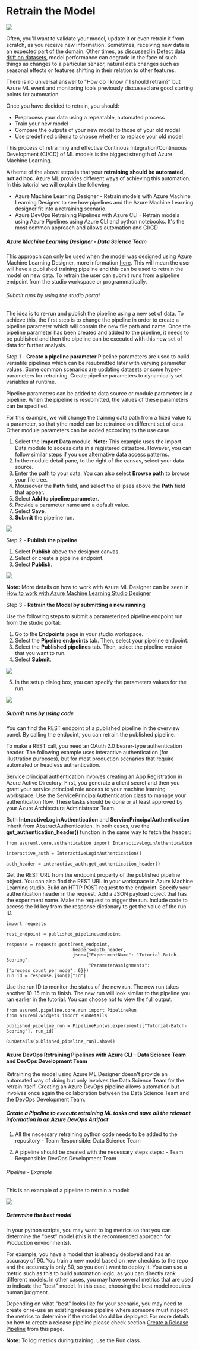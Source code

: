 # Retrain the Model
![](../Images/devops18.PNG)

Often, you'll want to validate your model, update it or even retrain it from scratch, as you receive new information. Sometimes, receiving new data is an expected part of the domain. Other times, as discussed in [Detect data drift on datasets](../Documents/Dataset-Monitors.md), model performance can degrade in the face of such things as changes to a particular sensor, natural data changes such as seasonal effects or features shifting in their relation to other features.

There is no universal answer to "How do I know if I should retrain?" but Azure ML event and monitoring tools previously discussed are good starting points for automation. 

Once you have decided to retrain, you should:

* Preprocess your data using a repeatable, automated process
* Train your new model
* Compare the outputs of your new model to those of your old model
* Use predefined criteria to choose whether to replace your old model

This process of retraining and effective Continous Integration/Continuous Development (CI/CD) of ML models is the biggest strength of Azure Machine Learning.

A theme of the above steps is that your **retraining should be automated, not ad hoc**. Azure ML provides different ways of achieving this automation. In this tutorial we will explain the following:

* Azure Machine Learning Designer - Retrain models with Azure Machine Learning Designer to see how pipelines and the Azure Machine Learning designer fit into a retraining scenario.
* Azure DevOps Retraining Pipelines with Azure CLI - Retrain models using Azure Pipelines using Azure CLI and python notebooks. It's the most common approach and allows automation and CI/CD

##### Azure Machine Learning Designer - Data Science Team

This approach can only be used when the model was designed using Azure Machine Learning Designer, more information [here](../Documents/studio-designer.md). 
This will mean the user will have a published training pipeline and this can be used to retrain the model on new data. To retrain the user can submit runs from a pipeline endpoint from the studio workspace or programmatically.

###### Submit runs by using the studio portal
The idea is to re-run and publish the pipeline using a new set of data. To achieve this, the first step is to change the pipeline in order to create a pipeline parameter which will contain the new file path and name. Once the pipeline parameter has been created and added to the pipeline, it needs to be published and then the pipeline can be executed with this new set of data for further analysis.

Step 1 - **Create a pipeline parameter**
Pipeline parameters are used to build versatile pipelines which can be resubmitted later with varying parameter values. Some common scenarios are updating datasets or some hyper-parameters for retraining. Create pipeline parameters to dynamically set variables at runtime.

Pipeline parameters can be added to data source or module parameters in a pipeline. When the pipeline is resubmitted, the values of these parameters can be specified.

For this example, we will change the training data path from a fixed value to a parameter, so that ythe model can be retrained on different set of data. Other module parameters can be added according to the use case.

1. Select the **Import Data** module.
**Note:** This example uses the Import Data module to access data in a registered datastore. However, you can follow similar steps if you use alternative data access patterns.
2. In the module detail pane, to the right of the canvas, select your data source.
3. Enter the path to your data. You can also select **Browse path** to browse your file tree.
4. Mouseover the **Path** field, and select the ellipses above the **Path** field that appear.
5. Select **Add to pipeline parameter**.
6. Provide a parameter name and a default value.
7. Select **Save**.
8. **Submit** the pipeline run.

![](../Images/devops19.gif)

Step 2 - **Publish the pipeline**

1. Select **Publish** above the designer canvas.
2. Select or create a pipeline endpoint.
3. Select **Publish**.

![](../Images/devops20.PNG)

**Note:** More details on how to work with Azure ML Designer can be seen in [How to work with Azure Machine Learning Studio Designer](../Documents/studio-designer.md)

Step 3 - **Retrain the Model by submitting a new running**

Use the following steps to submit a parameterized pipeline endpoint run from the studio portal:

1. Go to the **Endpoints** page in your studio workspace.
2. Select the **Pipeline endpoints** tab. Then, select your pipeline endpoint.
3. Select the **Published pipelines** tab. Then, select the pipeline version that you want to run.
4. Select **Submit**.

![](../Images/devops21.gif)

5. In the setup dialog box, you can specify the parameters values for the run. 

![](../Images/devops22.png)

##### Submit runs by using code
You can find the REST endpoint of a published pipeline in the overview panel. By calling the endpoint, you can retrain the published pipeline.

To make a REST call, you need an OAuth 2.0 bearer-type authentication header. The following example uses interactive authentication (for illustration purposes), but for most production scenarios that require automated or headless authentication.

Service principal authentication involves creating an App Registration in Azure Active Directory. First, you generate a client secret and then you grant your service principal role access to your machine learning workspace. Use the ServicePrincipalAuthentication class to manage your authentication flow. These tasks should be done or at least approved by your Azure Architecture Administrator Team.

Both **InteractiveLoginAuthentication** and **ServicePrincipalAuthentication** inherit from AbstractAuthentication. In both cases, use the **get_authentication_header()** function in the same way to fetch the header:

```
from azureml.core.authentication import InteractiveLoginAuthentication

interactive_auth = InteractiveLoginAuthentication()

auth_header = interactive_auth.get_authentication_header()
```

Get the REST URL from the endpoint property of the published pipeline object. You can also find the REST URL in your workspace in Azure Machine Learning studio.
Build an HTTP POST request to the endpoint. Specify your authentication header in the request. Add a JSON payload object that has the experiment name.
Make the request to trigger the run. Include code to access the Id key from the response dictionary to get the value of the run ID.

```
import requests

rest_endpoint = published_pipeline.endpoint

response = requests.post(rest_endpoint, 
                         headers=auth_header, 
                         json={"ExperimentName": "Tutorial-Batch-Scoring",
                               "ParameterAssignments": {"process_count_per_node": 6}})
run_id = response.json()["Id"]
```

Use the run ID to monitor the status of the new run. The new run takes another 10-15 min to finish.
The new run will look similar to the pipeline you ran earlier in the tutorial. You can choose not to view the full output.

```
from azureml.pipeline.core.run import PipelineRun
from azureml.widgets import RunDetails

published_pipeline_run = PipelineRun(ws.experiments["Tutorial-Batch-Scoring"], run_id)

RunDetails(published_pipeline_run).show()
```

#### Azure DevOps Retraining Pipelines with Azure CLI - Data Science Team and DevOps Development Team
Retraining the model using Azure ML Designer doesn't provide an automated way of doing but only involves the Data Science Team for the retrain itself.
Creating an Azure DevOps pipeline allows automation but involves once again the collaboration between the Data Science Team and the DevOps Development Team.

##### Create a Pipeline to execute retraining ML tasks and save all the relevant information in an Azure DevOps Artifact

1. All the necessary retraining python code needs to be added to the repository - Team Responsible: Data Science Team

2. A pipeline should be created with the necessary steps steps: - Team Responsible: DevOps Development Team

###### Pipeline - Example
This is an example of a pipeline to retrain a model:

![](../Images/devops23.PNG)

##### Determine the best model
In your python scripts, you may want to log metrics so that you can determine the "best" model (this is the recommended approach for Production environments).

For example, you have a model that is already deployed and has an accuracy of 90. You train a new model based on new checkins to the repo and the accuracy is only 80, so you don't want to deploy it. You can use a metric such as this to build automation logic, as you can directly rank different models. In other cases, you may have several metrics that are used to indicate the "best" model. In this case, choosing the best model requires human judgment.

Depending on what "best" looks like for your scenario, you may need to create or re-use an existing release pipeline where someone must inspect the metrics to determine if the model should be deployed. For more details on how to create a release pipeline please check section [Create a Release Pipeline](#Release-Pipeline) from this page.

**Note:** To log metrics during training, use the Run class.
